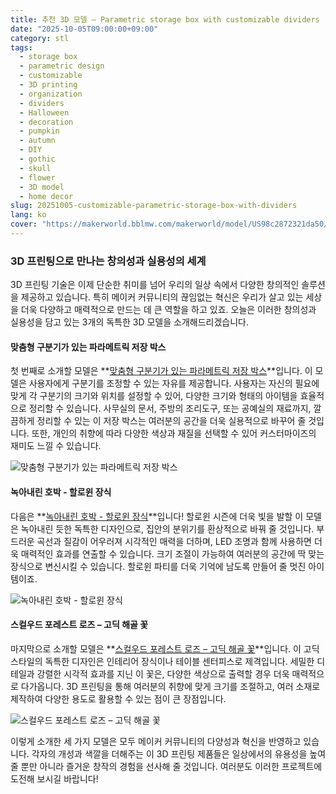 ```yaml
---
title: 추천 3D 모델 – Parametric storage box with customizable dividers
date: "2025-10-05T09:00:00+09:00"
category: stl
tags:
  - storage box
  - parametric design
  - customizable
  - 3D printing
  - organization
  - dividers
  - Halloween
  - decoration
  - pumpkin
  - autumn
  - DIY
  - gothic
  - skull
  - flower
  - 3D model
  - home decor
slug: 20251005-customizable-parametric-storage-box-with-dividers
lang: ko
cover: "https://makerworld.bblmw.com/makerworld/model/US98c2872321da50/design/2025-10-06_85b0bd6d9defc8.png"
---
```


### 3D 프린팅으로 만나는 창의성과 실용성의 세계

3D 프린팅 기술은 이제 단순한 취미를 넘어 우리의 일상 속에서 다양한 창의적인 솔루션을 제공하고 있습니다. 특히 메이커 커뮤니티의 끊임없는 혁신은 우리가 살고 있는 세상을 더욱 다양하고 매력적으로 만드는 데 큰 역할을 하고 있죠. 오늘은 이러한 창의성과 실용성을 담고 있는 3개의 독특한 3D 모델을 소개해드리겠습니다.

#### 맞춤형 구분기가 있는 파라메트릭 저장 박스

첫 번째로 소개할 모델은 **[맞춤형 구분기가 있는 파라메트릭 저장 박스](https://makerworld.com/en/models/1859912-parametric-storage-box-with-customizable-dividers)**입니다. 이 모델은 사용자에게 구분기를 조정할 수 있는 자유를 제공합니다. 사용자는 자신의 필요에 맞게 각 구분기의 크기와 위치를 설정할 수 있어, 다양한 크기와 형태의 아이템을 효율적으로 정리할 수 있습니다. 사무실의 문서, 주방의 조리도구, 또는 공예실의 재료까지, 깔끔하게 정리할 수 있는 이 저장 박스는 여러분의 공간을 더욱 실용적으로 바꾸어 줄 것입니다. 또한, 개인의 취향에 따라 다양한 색상과 재질을 선택할 수 있어 커스터마이즈의 재미도 느낄 수 있습니다.

![맞춤형 구분기가 있는 파라메트릭 저장 박스](https://makerworld.bblmw.com/makerworld/model/US98c2872321da50/design/2025-10-06_85b0bd6d9defc8.png)

#### 녹아내린 호박 - 할로윈 장식

다음은 **[녹아내린 호박 - 할로윈 장식](https://makerworld.com/en/models/1860299-melted-pumpkin-halloween-decoration)**입니다! 할로윈 시즌에 더욱 빛을 발할 이 모델은 녹아내린 듯한 독특한 디자인으로, 집안의 분위기를 환상적으로 바꿔 줄 것입니다. 부드러운 곡선과 질감이 어우러져 시각적인 매력을 더하며, LED 조명과 함께 사용하면 더욱 매력적인 효과를 연출할 수 있습니다. 크기 조절이 가능하여 여러분의 공간에 딱 맞는 장식으로 변신시킬 수 있습니다. 할로윈 파티를 더욱 기억에 남도록 만들어 줄 멋진 아이템이죠.

![녹아내린 호박 - 할로윈 장식](https://makerworld.bblmw.com/makerworld/model/USd8490542dde748/design/2025-10-05_5c6082f9f3bed8.jpg)

#### 스컬우드 포레스트 로즈 – 고딕 해골 꽃

마지막으로 소개할 모델은 **[스컬우드 포레스트 로즈 – 고딕 해골 꽃](https://makerworld.com/en/models/1860345-the-skullwood-forest-rose-gothic-skull-flower)**입니다. 이 고딕 스타일의 독특한 디자인은 인테리어 장식이나 테이블 센터피스로 제격입니다. 세밀한 디테일과 강렬한 시각적 효과를 지닌 이 꽃은, 다양한 색상으로 출력할 경우 더욱 매력적으로 다가옵니다. 3D 프린팅을 통해 여러분의 취향에 맞게 크기를 조절하고, 여러 소재로 제작하여 다양한 용도로 활용할 수 있는 점이 큰 장점입니다.

![스컬우드 포레스트 로즈 – 고딕 해골 꽃](https://makerworld.bblmw.com/makerworld/model/US9f1c8df688f713/design/2025-10-05_d6834f9f5b6c6.jpg)

이렇게 소개한 세 가지 모델은 모두 메이커 커뮤니티의 다양성과 혁신을 반영하고 있습니다. 각자의 개성과 색깔을 더해주는 이 3D 프린팅 제품들은 일상에서의 유용성을 높여줄 뿐만 아니라 즐거운 창작의 경험을 선사해 줄 것입니다. 여러분도 이러한 프로젝트에 도전해 보시길 바랍니다!